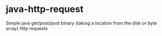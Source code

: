 # java-http-request
Simple java get/post/post binary (taking a location from the disk or byte array) http requests
